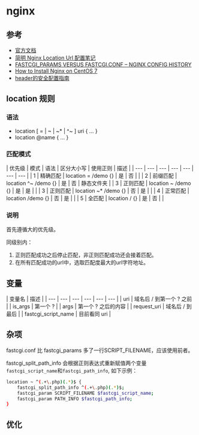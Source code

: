 # nginx

## 参考

* [官方文档](http://nginx.org/en/docs/)
* [简明 Nginx Location Url 配置笔记](https://www.jianshu.com/p/e154c2ef002f)
* [FASTCGI\_PARAMS VERSUS FASTCGI.CONF – NGINX CONFIG HISTORY](https://blog.martinfjordvald.com/2013/04/nginx-config-history-fastcgi_params-versus-fastcgi-conf/)
* [How to Install Nginx on CentOS 7](https://www.tecmint.com/install-nginx-on-centos-7/)
* [header的安全配置指南](https://www.cnblogs.com/doseoer/p/5676297.html)

## location 规则

### 语法

* location \[ = \| ~ \| ~\* \| ^~ \] uri { ... }
* location @name { ... }

### 匹配模式

|  优先级 |  模式 |  语法 |  区分大小写 |  使用正则 |  描述 |
| --- | --- | --- | --- | --- | --- | --- |
| 1 |  精确匹配 |  location = /demo {} |  是 |  否 |  |
| 2 |  前缀匹配 |  location ^~ /demo {} |  是 |  否 |  静态文件夹 |
| 3 |  正则匹配 |  location ~ /demo {} |  是 |  是 |  |
| 3 |  正则匹配 |  location ~\* /demo {} |  否 |  是 |  |
| 4 |  正常匹配 |  location /demo {} |  否 |  是 |  |
| 5 |  全匹配 |  location / {} |  是 |  否 |  |

### 说明

首先遵循大的优先级。

同级别内：

1. 正则匹配成功之后停止匹配，非正则匹配成功还会接着匹配。
2. 在所有匹配成功的url中，选取匹配度最大的url字符地址。

## 变量

| 变量名 | 描述 |
| --- | --- | --- | --- | --- | --- |
| uri | 域名后 / 到第一个 ? 之前 |
| is\_args | 第一个 ? |
| args | 第一个 ? 之后的内容 |
| request\_uri | 域名后 / 到最后 |
| fastcgi\_script\_name | 目前看同 uri |

## 杂项

fastcgi.conf 比 fastcgi\_params 多了一行SCRIPT\_FILENAME，应该使用前者。

fastcgi\_split\_path\_info 会根据正则表达式重新赋值两个变量`fastcgi_script_name`和`fastcgi_path_info`, 如下示例：

```bash
location ~ ^(.+\.php)(.*)$ {
    fastcgi_split_path_info ^(.+\.php)(.*)$;
    fastcgi_param SCRIPT_FILENAME $fastcgi_script_name;
    fastcgi_param PATH_INFO $fastcgi_path_info;
}
```

## 优化



